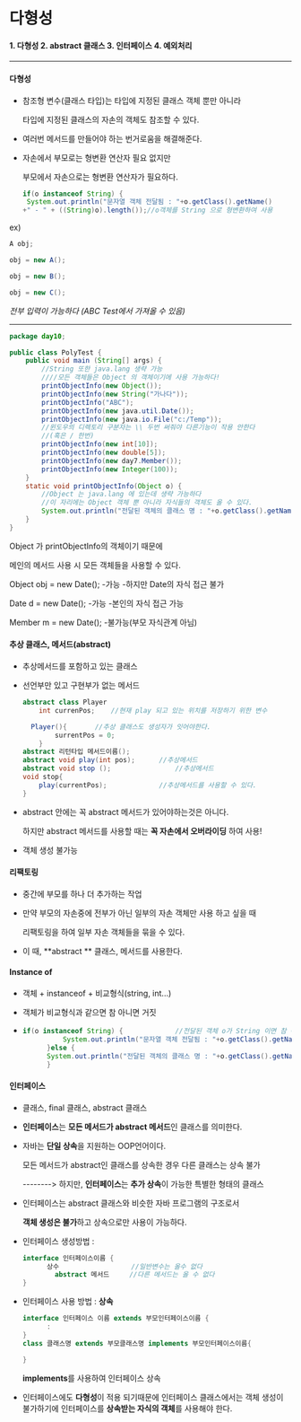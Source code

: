 # 다형성

#### 1. 다형성 2. abstract 클래스 3. 인터페이스 4. 예외처리

---

#### 다형성

- 참조형 변수(클래스 타입)는 타입에 지정된 클래스 객체 뿐만 아니라

  타입에 지정된 클래스의 자손의 객체도 참조할 수 있다.

- 여러번 메서드를 만들어야 하는 번거로움을 해결해준다.

- 자손에서 부모로는 형변환 연산자 필요 없지만

  부모에서 자손으로는 형변환 연산자가 필요하다.

  ```java
  if(o instanceof String) {		
   System.out.println("문자열 객체 전달됨 : "+o.getClass().getName()
  +" - " + ((String)o).length());//o객체를 String 으로 형변환하여 사용
  ```

  

ex)

```java
A obj;

obj = new A();

obj = new B(); 

obj = new C();
```

*전부 입력이 가능하다 (ABC Test에서 가져올 수 있음)*

---



```java
package day10;

public class PolyTest {
	public void main (String[] args) {			
        //String 또한 java.lang 생략 가능
        ////모든 객체들은 Object 의 객체이기에 사용 가능하다!
		printObjectInfo(new Object());			
		printObjectInfo(new String("가나다"));
		printObjectInfo("ABC");
		printObjectInfo(new java.util.Date());
		printObjectInfo(new java.io.File("c:/Temp"));	
        //윈도우의 디렉토리 구분자는 \\ 두번 써줘야 다른기능이 작용 안한다 
        //(혹은 / 한번)
		printObjectInfo(new int[10]);
		printObjectInfo(new double[5]);
		printObjectInfo(new day7.Member());		
		printObjectInfo(new Integer(100));
	}
	static void printObjectInfo(Object o) {		
        //Object 는 java.lang 에 있는데 생략 가능하다
        //이 자리에는 Object 객체 뿐 아니라 자식들의 객체도 올 수 있다.
		System.out.println("전달된 객체의 클래스 명 : "+o.getClass().getName());
	}
}
```

Object 가 printObjectInfo의 객체이기 때문에

메인의 메서드 사용 시 모든 객체들을 사용할 수 있다.



Object obj =  new Date();		-가능		-하지만 Date의 자식 접근 불가

Date d = new Date();				-가능		-본인의 자식 접근 가능

Member m = new Date();		-불가능(부모 자식관계 아님)



#### 추상 클래스, 메서드(abstract)

- 추상메서드를 포함하고 있는 클래스

- 선언부만 있고 구현부가 없는 메서드

  ```java
  abstract class Player
      int currenPos;	//현재 play 되고 있는 위치를 저장하기 위한 변수
  
  	Player(){		//추상 클래스도 생성자가 잇어야한다.
          surrentPos = 0;
      }
  abstract 리턴타입 메서드이름();
  abstract void play(int pos);		//추상메서드
  abstract void stop ();				//추상메서드
  void stop{
      play(currentPos);				//추상메서드를 사용할 수 있다.
  }
  ```

- abstract 안에는 꼭 abstract 메서드가 있어야하는것은 아니다.

  하지만 abstract 메서드를 사용할 때는 **꼭 자손에서 오버라이딩** 하여 사용!

- 객체 생성 불가능



#### 리팩토링

- 중간에 부모를 하나 더 추가하는 작업

- 만약 부모의 자손중에 전부가 아닌 일부의 자손 객체만 사용 하고 싶을 때 

  리팩토링을 하여 일부 자손 객체들을 묶을 수 있다.

- 이 때, **abstract ** 클래스, 메서드를 사용한다.





#### Instance of

- 객체 + instanceof + 비교형식(string, int...)

- 객체가 비교형식과 같으면 참 아니면 거짓

- ```java
  if(o instanceof String) {				//전달된 객체 o가 String 이면 참 아니면 거짓
  			System.out.println("문자열 객체 전달됨 : "+o.getClass().getName());
  		}else {
  		System.out.println("전달된 객체의 클래스 명 : "+o.getClass().getName());
  		}
  ```

  

#### 인터페이스 

- 클래스, final 클래스, abstract 클래스

- **인터페이스**는 **모든 메서드가 abstract 메서드**인 클래스를 의미한다.

- 자바는 **단일 상속**을 지원하는 OOP언어이다.

  모든 메서드가 abstract인 클래스를 상속한 경우 다른 클래스는 상속 불가

  --------> 하지만, **인터페이스**는 **추가 상속**이 가능한 특별한 형태의 클래스

- 인터페이스는 abstract 클래스와 비슷한 자바 프로그램의 구조로서

  **객체 생성은 불가**하고 상속으로만 사용이 가능하다.

- 인터페이스 생성방법 :

  ```java
  interface 인터페이스이름 {
  		상수					//일반변수는 올수 없다
          abstract 메서드	   //다른 메서드는 올 수 없다
  }
  ```

- 인터페이스 사용 방법 : **상속**

  ```java
  interface 인터페이스 이름 extends 부모인터페이스이름 {
  		:
  }
  class 클래스명 extends 부모클래스명 implements 부모인터페이스이름{
  
  }
  ```

  **implements**를 사용하여 인터페이스 상속

- 인터페이스에도 **다형성**이 적용 되기때문에 인터페이스 클래스에서는 객체 생성이 불가하기에 인터페이스를 **상속받는 자식의 객체**를 사용해야 한다.